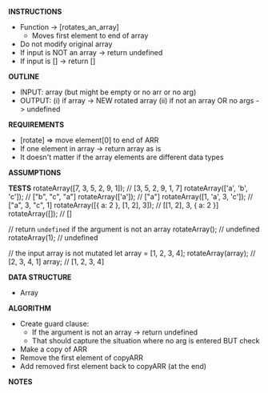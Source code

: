 **INSTRUCTIONS**
- Function -> [rotates_an_array]
  - Moves first element to end of array
- Do not modify original array
- If input is NOT an array -> return undefined
- If input is [] -> return []

**OUTLINE**
- INPUT: array (but might be empty or no arr or no arg)
- OUTPUT: (i) if array -> NEW rotated array
          (ii) if not an array OR no args -> undefined

**REQUIREMENTS**
- [rotate] => move element[0] to end of ARR
- If one element in array -> return array as is
- It doesn't matter if the array elements are different data types

**ASSUMPTIONS**

**TESTS**
rotateArray([7, 3, 5, 2, 9, 1]);       // [3, 5, 2, 9, 1, 7]
rotateArray(['a', 'b', 'c']);          // ["b", "c", "a"]
rotateArray(['a']);                    // ["a"]
rotateArray([1, 'a', 3, 'c']);         // ["a", 3, "c", 1]
rotateArray([{ a: 2 }, [1, 2], 3]);    // [[1, 2], 3, { a: 2 }]
rotateArray([]);                       // []

// return `undefined` if the argument is not an array
rotateArray();                         // undefined
rotateArray(1);                        // undefined


// the input array is not mutated
let array = [1, 2, 3, 4];
rotateArray(array);                    // [2, 3, 4, 1]
array;                                 // [1, 2, 3, 4]

**DATA STRUCTURE**
- Array

**ALGORITHM**
- Create guard clause: 
  - If the argument is not an array -> return undefined
  - That should capture the situation where no arg is entered BUT check
- Make a copy of ARR
- Remove the first element of copyARR
- Add removed first element back to copyARR (at the end)

**NOTES**